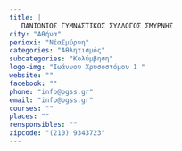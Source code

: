 ```yaml
---
title: |
   ΠΑΝΙΩΝΙΟΣ ΓΥΜΝΑΣΤΙΚΟΣ ΣΥΛΛΟΓΟΣ ΣΜΥΡΝΗΣ
city: "Αθήνα"
perioxi: "ΝέαΣμύρνη"
categories: "Αθλητισμός"
subcategories: "Κολύμβηση"
logo-img: "Ιωάννου Χρυσοστόμου 1 "
website: ""
facebook: ""
phone: "info@pgss.gr"
email: "info@pgss.gr"
courses: ""
places: ""
rensponsibles: ""
zipcode: "(210) 9343723"
---
```




